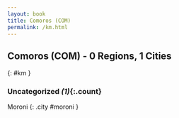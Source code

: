 ```yaml
---
layout: book
title: Comoros (COM)
permalink: /km.html
---
```


## Comoros (COM) - 0 Regions, 1 Cities
{: #km }





### Uncategorized _(1)_{:.count}


Moroni  {: .city #moroni } <br>


 
